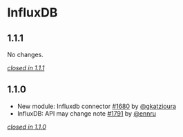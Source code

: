 # InfluxDB

## 1.1.1

No changes.

[*closed in 1.1.1*](https://github.com/akka/alpakka/issues?q=is%3Aclosed+milestone%3A1.1.1+label%3Ap%3Ainfluxdb)


## 1.1.0

- New module: Influxdb connector [#1680](https://github.com/akka/alpakka/issues/1680) by [@gkatzioura](https://github.com/gkatzioura)
- InfluxDB: API may change note [#1791](https://github.com/akka/alpakka/issues/1791) by [@ennru](https://github.com/ennru)

[*closed in 1.1.0*](https://github.com/akka/alpakka/issues?q=is%3Aclosed+milestone%3A1.1.0+label%3Ap%3Ainfluxdb)

